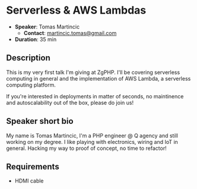# Serverless & AWS Lambdas

- __Speaker__: Tomas Martincic
  - __Contact__: martincic.tomas@gmail.com
- __Duration__: 35 min

## Description

This is my very first talk I'm giving at ZgPHP. I'll be covering serverless computing 
in general and the implementation of AWS Lambda, a serverless computing platform. 

If you're interested in deployments in matter of seconds, no maintinence and autoscalability
out of the box, please do join us!

## Speaker short bio

My name is Tomas Martincic, I'm a PHP engineer @ Q agency and still working on my degree. 
I like playing with electronics, wiring and IoT in general. Hacking my way to proof of concept, no time to refactor!

## Requirements
- HDMI cable
